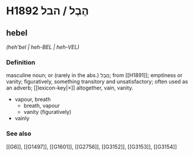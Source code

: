 # H1892 הֶבֶל / הבל

## hebel

_(heh'bel | heh-BEL | heh-VEL)_

### Definition

masculine noun; or (rarely in the abs.) הֲבֵל; from [[H1891]]; emptiness or vanity; figuratively, something transitory and unsatisfactory; often used as an adverb; [[lexicon-key|×]] altogether, vain, vanity.

- vapour, breath
    - breath, vapour
    - vanity (figuratively)
- vainly
### See also

[[G6]], [[G1497]], [[G1601]], [[G2756]], [[G3152]], [[G3153]], [[G3154]]

